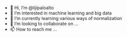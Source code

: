- 👋 Hi, I’m @lijipaloalto
- 👀 I’m interested in machine learning and big data
- 🌱 I’m currently learning various ways of normalization
- 💞️ I’m looking to collaborate on ...
- 📫 How to reach me ...

<!---
lijipaloalto/lijipaloalto is a ✨ special ✨ repository because its `README.md` (this file) appears on your GitHub profile.
You can click the Preview link to take a look at your changes.
--->
